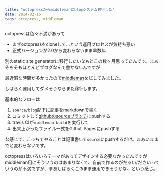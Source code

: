 ```yaml
---
title: "octopressからmiddlemanにblogシステム移行した"
date: 2014-02-16
tags: octopress, middleman
---
```


octopressは色々不満があって

* まずoctopressをcloneして...という運用プロセスが気持ち悪い
* 正式バージョンが2.0から変わらないまま早数年

別のstatic site generatorに移行したいなぁとこの数ヶ月思ってたんです。まあそもそもほとんどブログなんて書かないんですが

最近暇な時間が多かったので[middleman](http://middlemanapp.com/jp/)を試してみました。

しばらく運用してダメそうならまた移行します。

基本的なフローは

1. `source/blog`配下に記事をmarkdownで書く
2. コミットして[githubのsourceブランチ](https://github.com/k2nr/k2nr.github.com)にpushする
3. travis CIが`middleman build`を実行して
4. 出来上がったファイル一式をGithub Pagesにpushする

な感じで、こっちでやることは記事書いて`source`にpushするだけ。まあいままでと変わらないです。

octopressはいろいろテーマがあってデザインする必要なかったんですがmiddleman用にそういうのはあまりなくて、自前で作るのがだるい/ださいっていうのが不満ですが、まあしばらくこのまま運用できそうかな、という感じ。
